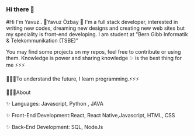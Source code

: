 ### Hi there 👋
#Hi I'm Yavuz..
🚀Yavuz Özbay 🚀 I'm a full stack developer, interested in writing new codes, dreaming new designs and creating new web sites but my speciality is front-end developing.
I am student at "Bern Gibb Informatik & Telekommunikation (TSBE)"

You may find some projects on my repos, feel free to contribute or using them. Knowledge is power and sharing knowledge ✨ is the best thing for me ⚡⚡⚡

🌱🌱🌱To understand the future, I learn programming.⚡⚡⚡

💬💬💬About

✨ Languages: Javascript, Python , JAVA

✨ Front-End Development:React, React Native,Javascript, HTML, CSS

✨ Back-End Development: SQL, NodeJs
<!--
**yavuzoz/yavuzoz** is a ✨ _special_ ✨ repository because its `README.md` (this file) appears on your GitHub profile.

Here are some ideas to get you started:

- 🔭 I’m currently working on ...
- 🌱 I’m currently learning ...
- 👯 I’m looking to collaborate on ...
- 🤔 I’m looking for help with ...
- 💬 Ask me about ...
- 📫 How to reach me: ...
- 😄 Pronouns: ...
- ⚡ Fun fact: ...
-->
